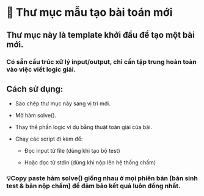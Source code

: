 # 📂 Thư mục mẫu tạo bài toán mới
## Thư mục này là template khởi đầu để tạo một bài mới.

### Có sẵn cấu trúc xử lý input/output, chỉ cần tập trung hoàn toàn vào việc viết logic giải.

## Cách sử dụng:
- Sao chép thư mục này sang vị trí mới.

- Mở hàm solve().

- Thay thế phần logic ví dụ bằng thuật toán giải của bài.

- Chạy các script đi kèm để:

    - Đọc input từ file (dùng khi tạo bộ test)

    - Hoặc đọc từ stdin (dùng khi nộp lên hệ thống chấm)

### 💡Copy paste hàm solve() giống nhau ở mọi phiên bản (bản sinh test & bản nộp chấm) để đảm bảo kết quả luôn đồng nhất.